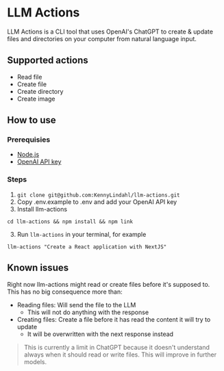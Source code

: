 # LLM Actions

LLM Actions is a CLI tool that uses OpenAI's ChatGPT to create & update files and directories on your computer from natural language input.

## Supported actions

- Read file
- Create file
- Create directory
- Create image

## How to use

### Prerequisies

- [Node.js](https://nodejs.org/en/)
- [OpenAI API key](https://platform.openai.com/docs/quickstart)

### Steps

1. `git clone git@github.com:KennyLindahl/llm-actions.git`
2. Copy .env.example to .env and add your OpenAI API key
3. Install llm-actions

```
cd llm-actions && npm install && npm link
```

3. Run `llm-actions` in your terminal, for example

```
llm-actions "Create a React application with NextJS"
```

## Known issues

Right now llm-actions might read or create files before it's supposed to.
This has no big consequence more than:

- Reading files: Will send the file to the LLM
  - This will not do anything with the response
- Creating files: Create a file before it has read the content it will try to update
  - It will be overwritten with the next response instead

> This is currently a limit in ChatGPT because it doesn't understand always when it should read or write files. This will improve in further models.
